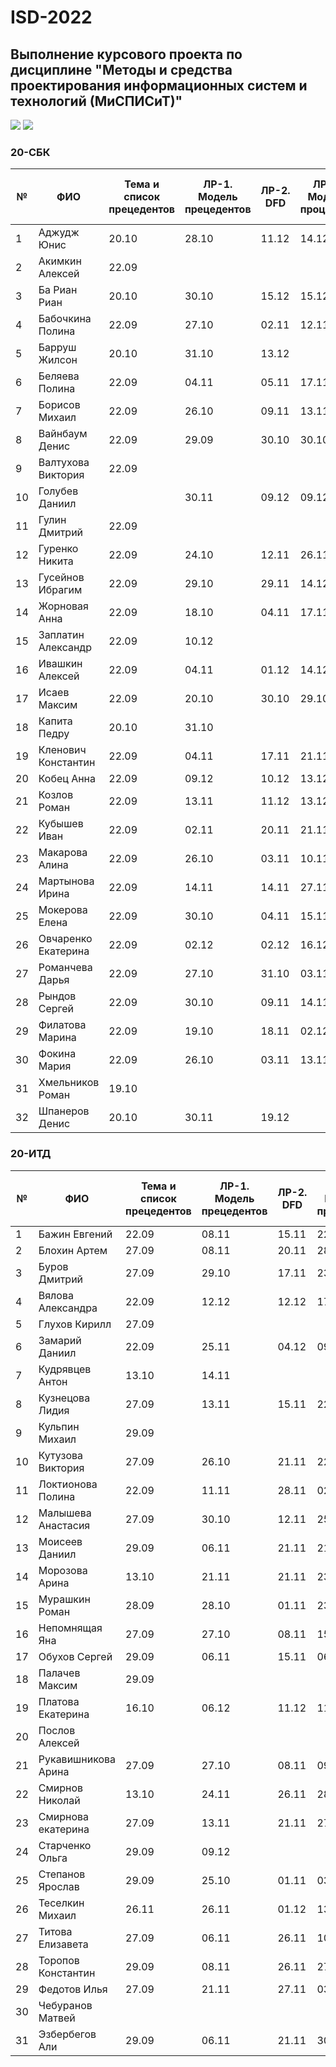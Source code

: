# ISD-2022
## Выполнение курсового проекта по дисциплине "Методы и средства проектирования информационных систем и технологий (МиСПИСиТ)"

<img src="https://img.shields.io/github/commit-activity/m/nntu-cs/ISD-2022?color=lime&style=for-the-badge">
<img src="https://img.shields.io/github/last-commit/nntu-cs/ISD-2022?color=darkgreen&style=for-the-badge">

### 20-СБК 

|№ |  ФИО | Тема и список прецедентов | ЛР-1. Модель прецедентов | ЛР-2. DFD | ЛР-3. Модель процессов | ЛР-4. Модели данных | Курсовой проект (поступление на проверку) | 
| -- | ------ |  ----- |  ----- |  ----- |  ----- |  ----- |  ----- | 
| 1 | Аджудж Юнис | 20.10 | 28.10 | 11.12 | 14.12 |      | 15.12 | 
| 2 | Акимкин Алексей | 22.09 |      |      |      |      |      | 
| 3 | Ба Риан Риан | 20.10 | 30.10 | 15.12 | 15.12 | 15.12 |      | 
| 4 | Бабочкина Полина | 22.09 | 27.10 | 02.11 | 12.11 | 24.11 | 07.12 | 
| 5 | Барруш Жилсон | 20.10 | 31.10 | 13.12 |      |      | 15.12 | 
| 6 | Беляева Полина | 22.09 | 04.11 | 05.11 | 17.11 | 01.12 | 11.12 | 
| 7 | Борисов Михаил | 22.09 | 26.10 | 09.11 | 13.11 | 18.11 | 03.12 | 
| 8 | Вайнбаум Денис | 22.09 | 29.09 | 30.10 | 30.10 | 12.11 | 27.11 | 
| 9 | Валтухова Виктория | 22.09 |      |      |      |      |      | 
| 10 | Голубев Даниил |      | 30.11 | 09.12 | 09.12 | 12.12 | 14.12 | 
| 11 | Гулин Дмитрий | 22.09 |      |      |      |      |      | 
| 12 | Гуренко Никита | 22.09 | 24.10 | 12.11 | 26.11 | 23.11 | 14.12 | 
| 13 | Гусейнов Ибрагим | 22.09 | 29.10 | 29.11 | 14.12 | 11.12 | 15.12 | 
| 14 | Жорновая Анна | 22.09 | 18.10 | 04.11 | 17.11 | 28.11 | 10.12 | 
| 15 | Заплатин Александр | 22.09 | 10.12 |      |      |      |      | 
| 16 | Ивашкин Алексей | 22.09 | 04.11 | 01.12 | 14.12 | 14.12 | 21.12 | 
| 17 | Исаев Максим | 22.09 | 20.10 | 30.10 | 29.10 | 17.11 | 27.11 | 
| 18 | Капита Педру | 20.10 | 31.10 |      |      |      |      | 
| 19 | Кленович Константин | 22.09 | 04.11 | 17.11 | 21.11 | 02.12 | 14.12 | 
| 20 | Кобец Анна | 22.09 | 09.12 | 10.12 | 13.12 |      |      | 
| 21 | Козлов Роман | 22.09 | 13.11 | 11.12 | 13.12 | 14.12 | 15.12 | 
| 22 | Кубышев Иван | 22.09 | 02.11 | 20.11 | 21.11 | 21.11 | 21.12 | 
| 23 | Макарова Алина | 22.09 | 26.10 | 03.11 | 10.11 | 28.11 | 05.12 | 
| 24 | Мартынова Ирина | 22.09 | 14.11 | 14.11 | 27.11 | 29.11 | 06.12 | 
| 25 | Мокерова Елена | 22.09 | 30.10 | 04.11 | 15.11 | 04.12 | 03.12 | 
| 26 | Овчаренко Екатерина | 22.09 | 02.12 | 02.12 | 16.12 | 16.12 |      | 
| 27 | Романчева Дарья | 22.09 | 27.10 | 31.10 | 03.11 | 17.11 | 18.11 | 
| 28 | Рындов Сергей | 22.09 | 30.10 | 09.11 | 14.11 | 05.12 | 06.12 | 
| 29 | Филатова Марина | 22.09 | 19.10 | 18.11 | 02.12 | 10.12 | 13.12 | 
| 30 | Фокина Мария | 22.09 | 26.10 | 03.11 | 13.11 | 29.11 | 07.12 | 
| 31 | Хмельников Роман | 19.10 |      |      |      |      |      | 
| 32 | Шпанеров Денис | 20.10 | 30.11 | 19.12 |      |      |      | 

### 20-ИТД 

|№ |  ФИО | Тема и список прецедентов | ЛР-1. Модель прецедентов | ЛР-2. DFD | ЛР-3. Модель процессов | ЛР-4. Модели данных | Курсовой проект (поступление на проверку) | 
| -- | ------ |  ----- |  ----- |  ----- |  ----- |  ----- |  ----- | 
| 1 | Бажин Евгений | 22.09 | 08.11 | 15.11 | 22.11 | 27.11 | 04.12 | 
| 2 | Блохин Артем | 27.09 | 08.11 | 20.11 | 28.11 | 09.12 | 12.12 | 
| 3 | Буров Дмитрий | 27.09 | 29.10 | 17.11 | 23.11 | 27.11 | 04.12 | 
| 4 | Вялова Александра | 22.09 | 12.12 | 12.12 | 17.12 |      |      | 
| 5 | Глухов Кирилл | 27.09 |      |      |      |      |      | 
| 6 | Замарий Даниил | 22.09 | 25.11 | 04.12 | 09.12 | 12.12 | 14.12 | 
| 7 | Кудрявцев Антон | 13.10 | 14.11 |      |      |      |      | 
| 8 | Кузнецова Лидия | 27.09 | 13.11 | 15.11 | 22.11 | 24.11 | 03.12 | 
| 9 | Кульпин Михаил | 29.09 |      |      |      |      |      | 
| 10 | Кутузова Виктория | 27.09 | 26.10 | 21.11 | 22.11 | 27.11 | 13.12 | 
| 11 | Локтионова Полина | 22.09 | 11.11 | 28.11 | 02.12 | 07.12 | 11.12 | 
| 12 | Малышева Анастасия | 27.09 | 30.10 | 12.11 | 25.11 | 08.12 | 10.12 | 
| 13 | Моисеев Даниил | 29.09 | 06.11 | 21.11 | 21.11 | 05.12 | 12.12 | 
| 14 | Морозова Арина | 13.10 | 21.11 | 21.11 | 23.11 | 21.11 | 10.12 | 
| 15 | Мурашкин Роман | 28.09 | 28.10 | 01.11 | 23.11 | 29.11 | 08.12 | 
| 16 | Непомнящая Яна | 27.09 | 27.10 | 08.11 | 15.11 | 21.11 | 02.12 | 
| 17 | Обухов Сергей | 29.09 | 06.11 | 15.11 | 06.12 | 10.12 | 12.12 | 
| 18 | Палачев Максим | 29.09 |      |      |      |      |      | 
| 19 | Платова Екатерина | 16.10 | 06.12 | 11.12 | 11.12 |      |      | 
| 20 | Послов Алексей |      |      |      |      |      |      | 
| 21 | Рукавишникова Арина | 27.09 | 27.10 | 08.11 | 09.11 | 08.12 | 12.12 | 
| 22 | Смирнов Николай | 13.10 | 24.11 | 26.11 | 28.11 | 08.12 | 10.12 | 
| 23 | Смирнова екатерина | 27.09 | 13.11 | 21.11 | 27.11 | 04.12 | 05.12 | 
| 24 | Старченко Ольга | 29.09 | 09.12 |      |      |      |      | 
| 25 | Степанов Ярослав | 29.09 | 25.10 | 01.11 | 03.11 | 20.11 | 01.12 | 
| 26 | Теселкин Михаил | 26.11 | 26.11 | 01.12 | 13.12 | 14.12 | 15.12 | 
| 27 | Титова Елизавета | 27.09 | 06.11 | 26.11 | 10.12 | 14.12 | 21.12 | 
| 28 | Торопов Константин | 29.09 | 08.11 | 26.11 | 27.11 | 30.11 | 04.12 | 
| 29 | Федотов Илья  | 27.09 | 21.11 | 27.11 | 03.12 | 07.12 | 13.12 | 
| 30 | Чебуранов Матвей  |      |      |      |      |      |      | 
| 31 | Эзбербегов Али | 29.09 | 06.11 | 21.11 | 30.11 | 07.12 | 12.12 | 




